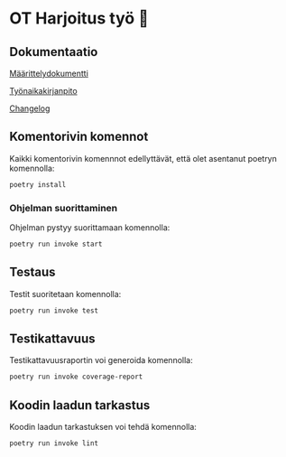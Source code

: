 # OT Harjoitus työ 🐍

## Dokumentaatio

[Määrittelydokumentti](./dokumentaatio/vaatimusmaarittely.md)

[Työnaikakirjanpito](./dokumentaatio/tuntikirjanpito.md)

[Changelog](./dokumentaatio/changelog.md)

## Komentorivin komennot

Kaikki komentorivin komennnot edellyttävät, että olet asentanut poetryn komennolla:

```bash
poetry install
```

### Ohjelman suorittaminen

Ohjelman pystyy suorittamaan komennolla:

```bash
poetry run invoke start
```

## Testaus

Testit suoritetaan komennolla:

```bash
poetry run invoke test
```

## Testikattavuus

Testikattavuusraportin voi generoida komennolla:

```bash
poetry run invoke coverage-report
```

## Koodin laadun tarkastus

Koodin laadun tarkastuksen voi tehdä komennolla:

```bash
poetry run invoke lint
```
